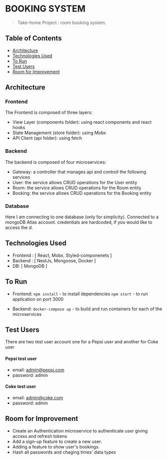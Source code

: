 # BOOKING SYSTEM

> Take-home Project : room booking system.

## Table of Contents

- [Architecture](#Architecture)
- [Technologies Used](#technologies-used)
- [To Run](#to-run)
- [Test Users](#test-users)
- [Room for Improvement](#room-for-improvement)

## Architecture

### Frontend

The Frontend is composed of three layers:

- View Layer (components folder): using react components and react hooks
- State Management (store folder): using Mobx
- API Client (api folder): using fetch

### Backend

The backend is composed of four microservices:

- Gateway: a controller that manages api and controll the following services
- User: the service allows CRUD operations for the User entity
- Room: the service allows CRUD operations for the Room entity
- Booking: the service allows CRUD operations for the Booking entity

### Database

Here I am connecting to one database (only for simplicity).
Connected to a mongoDB Atlas account. credentials are hardcoded, if you would like to access the d.

## Technologies Used

- Frontend : [ React, Mobx, Styled-componenets ]
- Backend : [ NestJs, Mongoose, Docker ]
- DB: [ MongoDB ]

## To Run

- Frontend:
  `npm install` - to install dependencies
  `npm start` - to run application on port 3000

- Backend:
  `docker-compose up` - to build and run containers for each of the microservices

## Test Users

There are two test user account one for a Pepsi user and another for Coke user

#### Pepsi test user

- email: admin@pepsi.com
- password: admin

#### Coke test user

- email: admin@coke.com
- password: admin

## Room for Improvement

- Create an Authentication microservice to authenticate user giving access and refresh tokens
- Add a sign-up feature to create a new user.
- Adding a feature to show user's bookings.
- Hash all passwords and chaging times' data types
